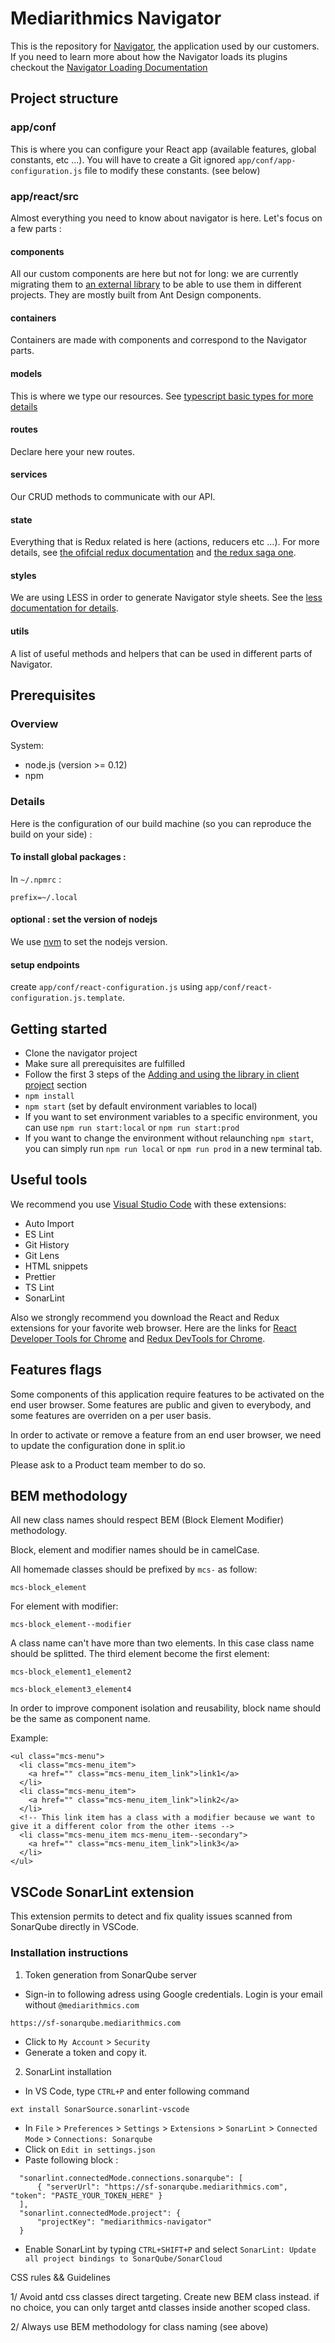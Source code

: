 Mediarithmics Navigator
=======================

This is the repository for [Navigator](https://navigator.mediarithmics.com/), the application used by our customers.  
If you need to learn more about how the Navigator loads its plugins checkout the [Navigator Loading Documentation](https://github.com/MEDIARITHMICS/mediarithmics-navigator/blob/master/NAVIGATOR_LOADING.md)

Project structure
-------------

### app/conf
This is where you can configure your React app (available features, global constants, etc ...). You will have to create a Git ignored `app/conf/app-configuration.js` file to modify these constants. (see below)

### app/react/src
Almost everything you need to know about navigator is here. Let's focus on a few parts :

#### components
All our custom components are here but not for long: we are currently migrating them to [an external library](https://github.com/MEDIARITHMICS/ux-components) to be able to use them in different projects. They are mostly built from Ant Design components.
#### containers
Containers are made with components and correspond to the Navigator parts. 
#### models
This is where we type our resources. See [typescript basic types for more details](https://www.typescriptlang.org/docs/handbook/basic-types.html)
#### routes
Declare here your new routes.
#### services
Our CRUD methods to communicate with our API. 
#### state
Everything that is Redux related is here (actions, reducers etc ...). For more details, see [the ofifcial redux documentation](https://redux.js.org/introduction/getting-started) and [the redux saga one](https://redux-saga.js.org/).
#### styles
We are using LESS in order to generate Navigator style sheets. See the [less documentation for details](http://lesscss.org/).
#### utils
A list of useful methods and helpers that can be used in different parts of Navigator.

Prerequisites
-------------

### Overview
System:
* node.js (version >= 0.12)
* npm

### Details

Here is the configuration of our build machine (so you can reproduce the build on your side) :

#### To install global packages :

In `~/.npmrc` :
```
prefix=~/.local
```

#### optional : set the version of nodejs

We use [nvm](https://github.com/creationix/nvm) to set the nodejs version.

#### setup endpoints

create `app/conf/react-configuration.js` using `app/conf/react-configuration.js.template`.


Getting started
---------------

* Clone the navigator project
* Make sure all prerequisites are fulfilled
* Follow the first 3 steps of the [Adding and using the library in client project](https://github.com/MEDIARITHMICS/ux-components/tree/master/mcs-react-components#adding-and-using-the-library-in-client-project) section
* `npm install`
* `npm start` (set by default environment variables to local)
* If you want to set environment variables to a specific environment, you can use `npm run start:local` or `npm run start:prod`
* If you want to change the environment without relaunching `npm start`, you can simply run `npm run local` or `npm run prod` in a new terminal tab.

Useful tools
---------------

We recommend you use [Visual Studio Code](https://code.visualstudio.com/) with these extensions:
* Auto Import
* ES Lint
* Git History
* Git Lens
* HTML snippets
* Prettier
* TS Lint
* SonarLint

Also we strongly recommend you download the React and Redux extensions for your favorite web browser. Here are the links for [React Developer Tools for Chrome](https://chrome.google.com/webstore/detail/react-developer-tools/fmkadmapgofadopljbjfkapdkoienihi) and [Redux DevTools for Chrome](https://chrome.google.com/webstore/detail/redux-devtools/lmhkpmbekcpmknklioeibfkpmmfibljd?hl=fr).

Features flags
---------------

Some components of this application require features to be activated on the end user browser. Some features are public and given to everybody, and some features are overriden on a per user basis.

In order to activate or remove a feature from an end user browser, we need to update the configuration done in split.io

Please ask to a Product team member to do so.

BEM methodology
---------------

All new class names should respect BEM (Block Element Modifier) methodology.

Block, element and modifier names should be in camelCase.

All homemade classes should be prefixed by `mcs-` as follow:

```
mcs-block_element
```

For element with modifier:

```
mcs-block_element--modifier
```

A class name can't have more than two elements. In this case class name should be splitted. The third element become the first element:

```
mcs-block_element1_element2

mcs-block_element3_element4 

```

In order to improve component isolation and reusability, block name should be the same as component name.

Example:

```
<ul class="mcs-menu">
  <li class="mcs-menu_item">
    <a href="" class="mcs-menu_item_link">link1</a>  
  </li>
  <li class="mcs-menu_item">
    <a href="" class="mcs-menu_item_link">link2</a>  
  </li>
  <!-- This link item has a class with a modifier because we want to give it a different color from the other items -->
  <li class="mcs-menu_item mcs-menu_item--secondary">
    <a href="" class="mcs-menu_item_link">link3</a>  
  </li>
</ul>

```

VSCode SonarLint extension
--------------------------

This extension permits to detect and fix quality issues scanned from SonarQube directly in VSCode.

### Installation instructions

1) Token generation from SonarQube server

  - Sign-in to following adress using Google credentials. Login is your email without `@mediarithmics.com`
  ```
  https://sf-sonarqube.mediarithmics.com
  ```
  - Click to `My Account` > `Security`
  - Generate a token and copy it.

2) SonarLint installation

  - In VS Code, type `CTRL+P` and enter following command
  ```
  ext install SonarSource.sonarlint-vscode
  ```
  - In `File` > `Preferences` > `Settings` > `Extensions` > `SonarLint` > `Connected Mode` > `Connections: Sonarqube`
  - Click on `Edit in settings.json`
  - Paste following block :
  ```
    "sonarlint.connectedMode.connections.sonarqube": [
        { "serverUrl": "https://sf-sonarqube.mediarithmics.com", "token": "PASTE_YOUR_TOKEN_HERE" }
    ],
    "sonarlint.connectedMode.project": {
        "projectKey": "mediarithmics-navigator"
    }
  ```
  - Enable SonarLint by typing `CTRL+SHIFT+P` and select `SonarLint: Update all project bindings to SonarQube/SonarCloud`


CSS rules && Guidelines

1/ Avoid antd css classes direct targeting. Create new BEM class instead. if no choice, you can only target antd classes inside another scoped class.

2/ Always use BEM methodology for class naming (see above)

